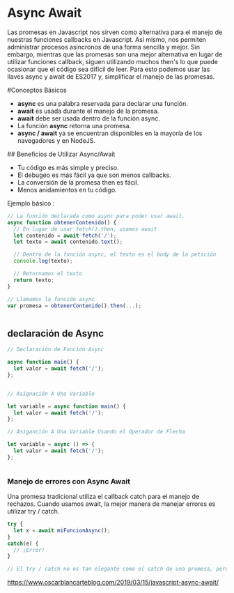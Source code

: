 # Async Await

Las promesas en Javascript nos sirven como alternativa para el manejo de nuestras funciones callbacks en Javascript. Así mismo, nos permiten administrar procesos asíncronos de una forma sencilla y mejor. Sin embargo, mientras que las promesas son una mejor alternativa en lugar de utilizar funciones callback, siguen utilizando muchos then's lo que puede ocasionar que el código sea difícil de leer. Para esto podemos usar las llaves async y await de ES2017 y, simplificar el manejo de las promesas. 

#Conceptos Básicos

* **async** es una palabra reservada para declarar una función.
* **await** es usada durante el manejo de la promesa.
* **await** debe ser usada dentro de la función async.
* La función **async** retorna una promesa.
* **async / await** ya se encuentran disponibles en la mayoría de los navegadores y en NodeJS.


## Beneficios de Utilizar Async/Await

* Tu código es más simple y preciso.
* El debugeo es más fácil ya que son menos callbacks.
* La conversión de la promesa then es fácil.
* Menos anidamientos en tu código.

Ejemplo básico :

```javascript 
// La función declarada como async para poder usar await.
async function obtenerContenido() {
  // En lugar de usar fetch().then, usamos await
  let contenido = await fetch('/');
  let texto = await contenido.text();

  // Dentro de la función async, el texto es el body de la petición
  console.log(texto);

  // Retornamos el texto
  return texto;
}

// Llamamos la función async
var promesa = obtenerContenido().then(...);



```

## declaración de Async


```javascript
// Declaración de Función Async

async function main() {
  let valor = await fetch('/');
};


// Asignación A Una Variable 

let variable = async function main() {
  let valor = await fetch('/');
};

// Asiganción A Una Variable Usando el Operador de Flecha

let variable = async () => {
  let valor = await fetch('/');
};



```

### Manejo de errores con Async Await

Una promesa tradicional utiliza el callback catch para el manejo de rechazos. Cuando usamos await, la mejor manera de manejar errores es utilizar try / catch.
```javascript
try {
  let x = await miFuncionAsync();
}
catch(e) {
  // ¡Error!
}

// El try / catch no es tan elegante como el catch de una promesa, pero es igual de eficiente.
```






https://www.oscarblancarteblog.com/2019/03/15/javascript-async-await/

